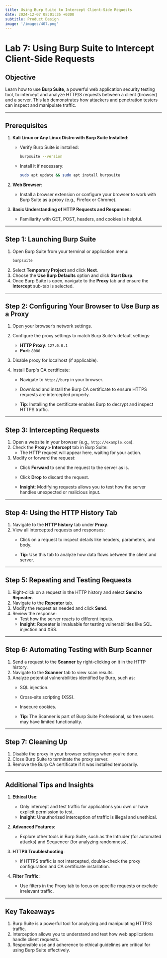 ```yaml
---
title: Using Burp Suite to Intercept Client-Side Requests
date: 2024-12-07 08:01:35 +0300
subtitle: Product Design
image: '/images/407.png'
---
```

# Lab 7: Using Burp Suite to Intercept Client-Side Requests

## **Objective**
Learn how to use **Burp Suite**, a powerful web application security testing tool, to intercept and analyze HTTP/S requests between a client (browser) and a server. This lab demonstrates how attackers and penetration testers can inspect and manipulate traffic.

---

## **Prerequisites**
1. **Kali Linux or Any Linux Distro with Burp Suite Installed**:
   - Verify Burp Suite is installed:
     ```bash
     burpsuite --version
     ```
   - Install it if necessary:
     ```bash
     sudo apt update && sudo apt install burpsuite
     ```

2. **Web Browser**:
   - Install a browser extension or configure your browser to work with Burp Suite as a proxy (e.g., Firefox or Chrome).

3. **Basic Understanding of HTTP Requests and Responses**:
   - Familiarity with GET, POST, headers, and cookies is helpful.

---

## **Step 1: Launching Burp Suite**
1. Open Burp Suite from your terminal or application menu:
   ```bash
   burpsuite
   ```
2. Select **Temporary Project** and click **Next**.
3. Choose the **Use Burp Defaults** option and click **Start Burp**.
4. Once Burp Suite is open, navigate to the **Proxy** tab and ensure the **Intercept** sub-tab is selected.

---

## **Step 2: Configuring Your Browser to Use Burp as a Proxy**
1. Open your browser’s network settings.
2. Configure the proxy settings to match Burp Suite's default settings:
   - **HTTP Proxy**: `127.0.0.1`
   - **Port**: `8080`
3. Disable proxy for localhost (if applicable).

4. Install Burp's CA certificate:
   - Navigate to `http://burp` in your browser.
   - Download and install the Burp CA certificate to ensure HTTPS requests are intercepted properly.

   - **Tip**: Installing the certificate enables Burp to decrypt and inspect HTTPS traffic.

---

## **Step 3: Intercepting Requests**
1. Open a website in your browser (e.g., `http://example.com`).
2. Check the **Proxy > Intercept** tab in Burp Suite:
   - The HTTP request will appear here, waiting for your action.
3. Modify or forward the request:
   - Click **Forward** to send the request to the server as is.
   - Click **Drop** to discard the request.

   - **Insight**: Modifying requests allows you to test how the server handles unexpected or malicious input.

---

## **Step 4: Using the HTTP History Tab**
1. Navigate to the **HTTP history** tab under **Proxy**.
2. View all intercepted requests and responses:
   - Click on a request to inspect details like headers, parameters, and body.

   - **Tip**: Use this tab to analyze how data flows between the client and server.

---

## **Step 5: Repeating and Testing Requests**
1. Right-click on a request in the HTTP history and select **Send to Repeater**.
2. Navigate to the **Repeater** tab.
3. Modify the request as needed and click **Send**.
4. Review the response:
   - Test how the server reacts to different inputs.
   - **Insight**: Repeater is invaluable for testing vulnerabilities like SQL injection and XSS.

---

## **Step 6: Automating Testing with Burp Scanner**
1. Send a request to the **Scanner** by right-clicking on it in the HTTP history.
2. Navigate to the **Scanner** tab to view scan results.
3. Analyze potential vulnerabilities identified by Burp, such as:
   - SQL injection.
   - Cross-site scripting (XSS).
   - Insecure cookies.

   - **Tip**: The Scanner is part of Burp Suite Professional, so free users may have limited functionality.

---

## **Step 7: Cleaning Up**
1. Disable the proxy in your browser settings when you’re done.
2. Close Burp Suite to terminate the proxy server.
3. Remove the Burp CA certificate if it was installed temporarily.

---

## **Additional Tips and Insights**
1. **Ethical Use**:
   - Only intercept and test traffic for applications you own or have explicit permission to test.
   - **Insight**: Unauthorized interception of traffic is illegal and unethical.

2. **Advanced Features**:
   - Explore other tools in Burp Suite, such as the Intruder (for automated attacks) and Sequencer (for analyzing randomness).

3. **HTTPS Troubleshooting**:
   - If HTTPS traffic is not intercepted, double-check the proxy configuration and CA certificate installation.

4. **Filter Traffic**:
   - Use filters in the Proxy tab to focus on specific requests or exclude irrelevant traffic.

---

## **Key Takeaways**
1. Burp Suite is a powerful tool for analyzing and manipulating HTTP/S traffic.
2. Interception allows you to understand and test how web applications handle client requests.
3. Responsible use and adherence to ethical guidelines are critical for using Burp Suite effectively.
